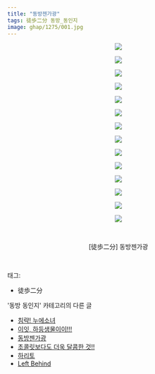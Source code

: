 ```yaml
---
title: "동방젠가광"
tags: 徒歩二分 동방_동인지
image: ghap/1275/001.jpg
---
```

<div class="article">
<p style="text-align: center; clear: none; float: none;"><img src="{{ site.nasurl }}/ghap/1275/001.jpg"/></p>
<p style="text-align: center; clear: none; float: none;"><img src="{{ site.nasurl }}/ghap/1275/002.jpg"/></p>
<p style="text-align: center; clear: none; float: none;"><img src="{{ site.nasurl }}/ghap/1275/003.jpg"/></p>
<p style="text-align: center; clear: none; float: none;"><img src="{{ site.nasurl }}/ghap/1275/004.jpg"/></p>
<p style="text-align: center; clear: none; float: none;"><img src="{{ site.nasurl }}/ghap/1275/005.jpg"/></p>
<p style="text-align: center; clear: none; float: none;"><img src="{{ site.nasurl }}/ghap/1275/006.jpg"/></p>
<p style="text-align: center; clear: none; float: none;"><img src="{{ site.nasurl }}/ghap/1275/007.jpg"/></p>
<p style="text-align: center; clear: none; float: none;"><img src="{{ site.nasurl }}/ghap/1275/008.jpg"/></p>
<p style="text-align: center; clear: none; float: none;"><img src="{{ site.nasurl }}/ghap/1275/009.jpg"/></p>
<p style="text-align: center; clear: none; float: none;"><img src="{{ site.nasurl }}/ghap/1275/010.jpg"/></p>
<p style="text-align: center; clear: none; float: none;"><img src="{{ site.nasurl }}/ghap/1275/011.jpg"/></p>
<p style="text-align: center; clear: none; float: none;"><img src="{{ site.nasurl }}/ghap/1275/012.jpg"/></p>
<p style="text-align: center; clear: none; float: none;"><img src="{{ site.nasurl }}/ghap/1275/013.jpg"/></p>
<p style="text-align: center; clear: none; float: none;"><img src="{{ site.nasurl }}/ghap/1275/014.jpg"/></p>
<p style="text-align: center; clear: none; float: none;"><br/></p>
<p style="text-align: center; clear: none; float: none;">[徒歩二分] 동방젠가광</p>
<p><br/></p>
</div><div class="tagTrail">
<p>태그: </p>
<ul>
<li>徒歩二分</li>
</ul>
</div><div class="another">
<p>'동방 동인지' 카테고리의 다른 글</p>
<ul>
<li><a href="/2016-07-31-ghap_1277">침략! 누에소녀</a></li>
<li><a href="/2016-07-31-ghap_1276">이잇, 하등생물이이!!!</a></li>
<li><a href="/2016-07-31-ghap_1275">동방젠가광</a></li>
<li><a href="/2016-07-31-ghap_1273">초콜릿보다도 더욱 달콤한 것!!</a></li>
<li><a href="/2016-07-31-ghap_1272">하리토</a></li>
<li><a href="/2016-07-31-ghap_1271">Left Behind</a></li>
</ul>
</div><div class="cb_module cb_fluid">
<div class="cb_wrt cb_profile">
</div><!-- commentList close -->
</div>